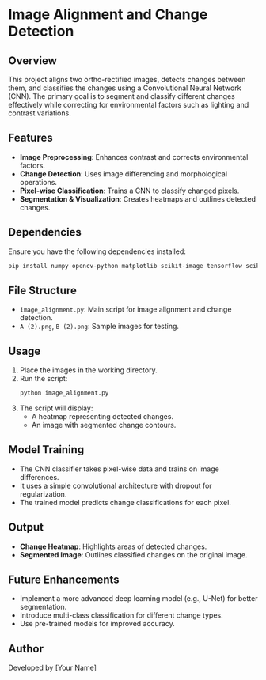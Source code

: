 # Image Alignment and Change Detection

## Overview
This project aligns two ortho-rectified images, detects changes between them, and classifies the changes using a Convolutional Neural Network (CNN). The primary goal is to segment and classify different changes effectively while correcting for environmental factors such as lighting and contrast variations.

## Features
- **Image Preprocessing**: Enhances contrast and corrects environmental factors.
- **Change Detection**: Uses image differencing and morphological operations.
- **Pixel-wise Classification**: Trains a CNN to classify changed pixels.
- **Segmentation & Visualization**: Creates heatmaps and outlines detected changes.

## Dependencies
Ensure you have the following dependencies installed:
```bash
pip install numpy opencv-python matplotlib scikit-image tensorflow scikit-learn
```

## File Structure
- `image_alignment.py`: Main script for image alignment and change detection.
- `A (2).png`, `B (2).png`: Sample images for testing.

## Usage
1. Place the images in the working directory.
2. Run the script:
   ```bash
   python image_alignment.py
   ```
3. The script will display:
   - A heatmap representing detected changes.
   - An image with segmented change contours.

## Model Training
- The CNN classifier takes pixel-wise data and trains on image differences.
- It uses a simple convolutional architecture with dropout for regularization.
- The trained model predicts change classifications for each pixel.

## Output
- **Change Heatmap**: Highlights areas of detected changes.
- **Segmented Image**: Outlines classified changes on the original image.

## Future Enhancements
- Implement a more advanced deep learning model (e.g., U-Net) for better segmentation.
- Introduce multi-class classification for different change types.
- Use pre-trained models for improved accuracy.

## Author
Developed by [Your Name]
